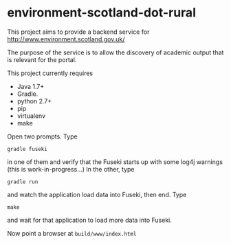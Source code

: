 environment-scotland-dot-rural
==============================

This project aims to provide a backend service for http://www.environment.scotland.gov.uk/

The purpose of the service is to allow the discovery of academic output that is relevant for the portal.

This project currently requires 
  * Java 1.7+
  * Gradle. 
  * python 2.7+
  * pip
  * virtualenv
  * make
    
Open two prompts.
Type
```
gradle fuseki
```
in one of them and verify that the Fuseki starts up with some log4j warnings (this is work-in-progress...)
In the other, type
```
gradle run
```
and watch the application load data into Fuseki, then end. Type
```
make
```
and wait for that application to load more data into Fuseki.

Now point a browser at `build/www/index.html`
